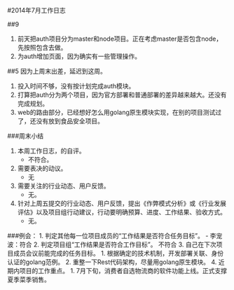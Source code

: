 #2014年7月工作日志

##9
1. 前天把auth项目分为master和node项目。正在考虑master是否包含node，先按照包含去做。
2. 为auth增加页面，因为确实有一些管理操作。

##5
因为上周末出差，延迟到这周。
1. 投入时间不够，没有按计划完成auth模块。
2. 打算把auth分为两个项目，因为官方部署和普通部署的差异越来越大。还没有完成规划。
3. web的路由部分，已经想好怎么用golang原生模块实现，在别的项目测试过了，还没有放到食品安全项目。

###周末小结
1. 本周工作日志，的自评。
	- 不符合。
2. 需要表决的动议。
	- 无
3. 需要关注的行业动态、用户反馈。
	- 无。 
4. 针对上周五提交的行业动态、用户反馈，提出《作弊模式分析》或《行业发展评估》以及项目组行动建议，行动要明确预算、进度、工作结果、验收方式。
	- 无。

###例会：
	1. 判定其他每一位项目成员的“工作结果是否符合任务目标”。
		- 李宠波：符合
	2. 判定项目组“工作结果是否符合工作目标”。
		 不符合
	3. 自己在下次项目成员会议前能完成的任务目标。
		1. 根据确定的技术机制，开发部署关联、身份认证的golang范例。
		2. 重整一下Rest代码架构，尽量用golang原生模块。
	4. 近期内项目的工作重点。
		1. 7月下旬，消费者自选物流商的软件功能上线。正式支撑夏季菜季销售。


